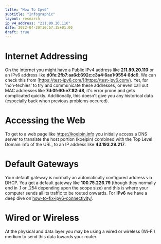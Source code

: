 ```yaml
---
title: "How To Ipv6"
subtitle: "Infographic"
layout: research
ip_v4_address: "211.89.20.110"
date: 2022-04-20T10:57:15+01:00
draft: true
---
```


# Internet Addressing
On the Internet you might have a Public IPv4 address like **211.89.20.110** or an IPv6 address like **d0fe:2fb7:aa6d:692c:c3a4:6ae1:9554:6dc9**. We can check this from [https://test-ipv6.com/](https://test-ipv6.com/). Yet, for 'non-techies' to try and communicate these addresses, or even call out MAC addresses like **7d:0f:60:e7:82:d8**, it's error prone and gets complicated quickly. Additionally, this doesn't give you any historical data (especially back when previous problems occured).

# Accessing the Web
To get to a web page like https://koelpin.info you initially access a DNS server to translate the host portion (koelpin) combined with the Top Level Domain info of the URL, to an IP address like **43.193.29.217**. 

# Default Gateways
Your default gateway is normally an automatically configured address via DHCP. You get a default gateway like **100.75.226.79** (though they normally end in .1 or .254 depending upon the scope size) and this is where your computer sends all its traffic to be routed onwards. For **IPv6** we have a deep dive on [how-to-fix-ipv6-connectivity/](/blog/how-to-fix-ipv6-connectivity/).

# Wired or Wireless
At the physical and data layer you may be using a wired or wireless (Wi-Fi) medium to send this data towards your router. 
